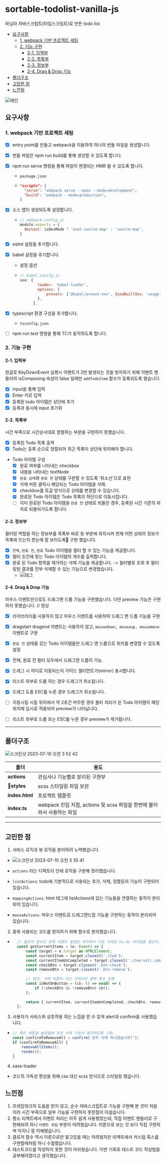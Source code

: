# sortable-todolist-vanilla-js
바닐라 자바스크립트(타입스크립트)로 만든 todo list

* [요구사항](#요구사항)
    + [1. webpack 기반 프로젝트 세팅](#1-webpack-기반-프로젝트-세팅)
    + [2. 기능 구현](#2-기능-구현)
      + [2-1. 입력부](#2-1-입력부)
      + [2-2. 목록부](#2-2-목록부)
      + [2-3. 정보부](#2-3-정보부)
      + [2-4. Drag & Drop 기능](#2-4-Drag-&-Drop-기능)
* [폴더구조](#폴더구조)
* [고민한 점](#고민한-점)
* [느낀점](#느낀점)


![메인](https://github.com/jasmine-my/sortable-todolist-vanilla-js/assets/83268528/e04691c3-16fe-48dc-b19d-480be4c8e810)


## 요구사항

### 1. webpack 기반 프로젝트 세팅
- [x] entry point를 만들고 webpack을 이용하여 하나의 번들 파일을 생성합니다.
- [x] 번들 파일은 npm run build를 통해 생성할 수 있도록 합니다.
- [x] npm run serve 명령을 통해 파일이 변경되는 HMR 될 수 있도록 합니다.
  - `package.json`
  - ```json
    "scripts": {
      "serve": "webpack serve --open --mode=development",
      "build": "webpack --mode=production",
    }
    ```
- [x] 소스 맵이 생성되도록 설정합니다.
  - ```javascript
    // webpack.config.js
    module.exports = {
      devtool: isDevMode ? 'eval-source-map' : 'source-map',
    }
    ```  
- [x] eslint 설정을 추가합니다.
- [x] babel 설정을 추가합니다.
  - 설정 옵션
  - ```javascript
    // babel.conifg.js
    use: {
            loader: 'babel-loader',
            options: {
                presets: ['@babel/preset-env', {useBuiltIns: 'usage',}],
            },
          },
    ```
- [x] typescript 환경 구성을 추가합니다.
  - `tsconfig.json`
- [ ] npm run test 명령을 통해 TC가 동작하도록 합니다.


### 2. 기능 구현
#### 2-1. 입력부
한글로 KeyDownEvent 실행시 이벤트가 2번 발생되는 것을 방지하기 위해 이벤트 핸들러의 isComposing 속성이 false 일때만 `addTodoItem` 함수가 등록되도록 했습니다.
  - [x] input을 통해 입력
  - [x] Enter 키로 입력
  - [x] 등록된 todo 아이템은 상단에 추가
  - [x] 등록과 동시에 input 초기회

#### 2-2. 목록부
시간 부족으로 시간순서대로 정렬하는 부분을 구현하지 못했습니다.
  - [x] 등록된 Todo 목록 출력
  - [x] Todo는 등록 순으로 정렬되어 최근 목록이 상단에 위치해야 합니다.
  - Todo 아이템 구성
    - [x] 완료 여부를 나타내는 checkbox
    - [x] 내용을 나타내는 textNode
    - [x] `완료 상태`와 `완료 전` 상태를 구분할 수 있도록 '취소선'으로 표현
    - [x] 삭제 버튼 클릭시 해당되는 Todo 아이템을 삭제.
    - [x] checkbox를 토글 방식으로 상태를 변경할 수 있습니다.
    - [x] 완료된 Todo 아이템은 Todo 목록의 하단으로 이동시킵니다.
    - [ ] 이미 완료된 Todo 아이템을 `완료 전` 상태로 되돌린 경우, 등록된 시간 기준의 위치로 되돌아가도록 합니다.

#### 2-3. 정보부
필터링 역할을 하는 정보부를 목록부 바로 윗 부분에 위치시켜 현재 어떤 상태의 정보가 목록에 뜨는지 한눈에 잘 보이도록 구현 했습니다.
  - [x] `전체`, `완료 전`, `완료` Todo 아이템을 필터 할 수 있는 기능을 제공합니다.
  - [x] 필터 조건에 맞는 Todo 아이템의 개수를 출력합니다.
  - [x] 완료 된 Todo 항목을 제거하는 삭제 기능을 제공합니다. -> 필터별로 조회 후 필터링된 결과를 전부 삭제할 수 있는 기능으로 변경했습니다.
    - ![태그](https://github.com/jasmine-my/sortable-todolist-vanilla-js/assets/83268528/cd0ffd23-b511-45fb-9a21-80650e8f08a9)


#### 2-4. Drag & Drop 기능
마우스 이벤트만으로도 드래그앤 드롭 기능을 구현했습니다. 다만 preview 기능은 구현하지 못했습니다.
// 영상
  - [x] 라이브러리를 사용하지 않고 마우스 이벤트를 사용하여 드래그 앤 드롭 기능을 구현
  - [x] dragstart dragend 이벤트는 사용하지 않고, `mousedown, mouseup, mousemove` 이벤트로 구현
  - [x] `완료 전` 상태를 갖는 Todo 아이템들만 드래그 앤 드롭으로 위치를 변경할 수 있도록 설정
  - [x] 전체, 완료 전 필터 모두에서 드래그앤 드롭이 가능.
  - [x] 드래그 시 어디로 이동되는지 가이드 엘리먼트가(mirror) 표시합니다.
  - [x] 리스트 외부로 드롭 하는 경우 드래그가 취소됩니다.
  - [x] 드래그 도중 ESC를 누른 경우 드래그가 취소됩니다.
  - [ ] 이동시킬 시킬 위치에서 약 2초간 머무른 경우 블러 처리가 된 Todo 아이템이 해당 위치에 임시로 적용되어 preview가 나타납니다.
  - [ ] 리스트 외부로 드롭 또는 ESC를 누른 경우 preview가 제거됩니다.


***


## 폴더구조
![스크린샷 2023-07-10 오전 3 52 42](https://github.com/jasmine-my/sortable-todolist-vanilla-js/assets/83268528/730e1aba-b63a-44af-b12e-3f751bc83631)


| 폴더           | 용도                                                                                        |
| -------------- | --------------------------------------------------------------------- |
| **actions**    | 관심사나 기능별로 분리된 구현부                       |
| **styles**      | scss 스타일링 파일 보관             |
| **index.html**   | 프로젝트 템플릿  |
| **index.ts**   | webpack 진입 지점, actions 및 scss 파일을 한번에 불러와서 사용하는 파일 |



***


## 고민한 점
1. 서비스 로직과 뷰 로직을 분리하려 노력했습니다.
  - ![스크린샷 2023-07-10 오전 3 35 41](https://github.com/jasmine-my/sortable-todolist-vanilla-js/assets/83268528/0a1420b7-b395-45d1-b54d-6ecf0e92c2b3)

  - `actions` 라는 디렉토리 안에 로직을 구분해 정리했습니다.
  - `listActions`: todo에 기본적으로 사용되는 추가, 삭제, 정렬등의 기능이 구현되어 있습니다.
  - `mappingActions`: html 태그에 listActions에 있는 기능들을 연결하는 동작이 분리되어 있습니다.
  - `mouseActions`: 마우스 이벤트로 드래그앤드랍 기능을 구현하는 동작이 분리되어 있습니다.
    
2. 중복 사용되는 코드를 방지하기 위해 함수로 분리했습니다.
  - ```javascript
      // 클로저 함수로 현재 이벤트 발생한 위치에서 가장 가까운 to-do 아이템을 찾는다.
      const getCurrentItems = (e: Event) => {
          const target = e.target as HTMLElement;
          const currentItem = target.closest('.item');
          const currentItemUnCompleted = target.closest('.item:not(.completed)');
          const checkBtn = target.closest('.btn-check');
          const removeBtn = target.closest('.btn-remove');
      
          // 체크, 삭제 버튼이 아닌 곳에서만 콜백 함수 실행
          const isNotOnButton = (cb: () => void) => {
              if (!checkBtn && !removeBtn) cb();
          };
      
          return { currentItem, currentItemUnCompleted, checkBtn, removeBtn, isNotOnButton };
      };
    ```     
3. 사용자가 서비스와 상호작용 하는 느낌을 받 수 있게 alert과 confirm을 사용했습니다.
  - ```javascript
    // 확인 버튼을 눌렀을때 모두 삭제 기능이 동작하도록 구현.
    const confirmToRemoveAll = confirm('모두 삭제 하시겠습니까?');
    if (confirmToRemoveAll) {
        removeAllItems();
        render();
    }
    ```

4. sass-loader
  - 코드의 가독성 향상을 위해 css 대신 scss 방식으로 스타일링 했습니다.


## 느낀점
1. 프레임워크의 도움을 받지 않고, 순수 자바스크립트로 기능을 구현해 본 것이 처음이라 시간 부족으로 일부 기능을 구현하지 못한점이 아쉽습니다.
2. 평소 리액트에서 이벤트 처리는 아주 쉽게 사용했었는데, 직접 이벤트 핸들러로 구현해보려 하니 `이벤트 위임` 부분이 어려웠습니다. 이론으로 보는 것 보다 직접 구현하며 익히니 잘 이해됐습니다.
3. 클로저 함수 역시 이론으로만 알고있을 때는 어려웠지만 리액트에서 커스텀 훅스를 구현할때처럼 하니 수월했습니다.
4. 테스트코드를 작성하지 못한 것이 아쉬웠습니다. 이번 기회로 테스트 코드 작성법을 공부해야겠다고 생각했습니다.
